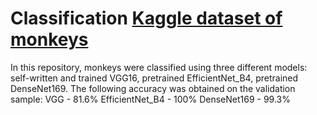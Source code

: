 # Classification [Kaggle dataset of monkeys](https://www.kaggle.com/datasets/slothkong/10-monkey-species)
In this repository, monkeys were classified using three different models: self-written and trained VGG16, pretrained EfficientNet_B4, pretrained DenseNet169.
The following accuracy was obtained on the validation sample:
VGG - 81.6%
EfficientNet_B4 - 100%
DenseNet169 - 99.3%
